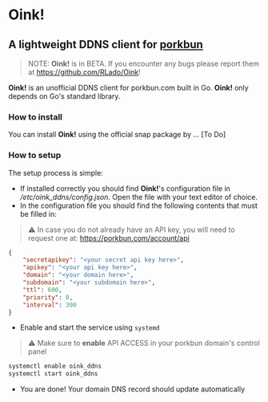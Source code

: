 # Oink!
## A lightweight DDNS client for [porkbun](https://porkbun.com)

> NOTE: **Oink!** is in BETA. If you encounter any bugs please report them at https://github.com/RLado/Oink!

**Oink!** is an unofficial DDNS client for porkbun.com built in Go. **Oink!** only depends on Go's standard library.

### How to install
You can install **Oink!** using the official snap package by ... [To Do]

### How to setup
The setup process is simple:

- If installed correctly you should find **Oink!**'s configuration file in */etc/oink_ddns/config.json*. Open the file with your text editor of choice.
- In the configuration file you should find the following contents that must be filled in:
> ⚠️ In case you do not already have an API key, you will need to request one at: https://porkbun.com/account/api
```json
{
    "secretapikey": "<your secret api key here>",
    "apikey": "<your api key here>",
    "domain": "<your domain here>",
    "subdomain": "<your subdomain here>",
    "ttl": 600,
    "priority": 0,
    "interval": 300
}
```
- Enable and start the service using `systemd`
> ⚠️ Make sure to **enable** API ACCESS in your porkbun domain's control panel
```bash
systemctl enable oink_ddns
systemctl start oink_ddns
```
- You are done! Your domain DNS record should update automatically

